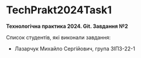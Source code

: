 # TechPrakt2024Task1
**Технологічна практика 2024. Git. Завдання №2**

Список студентів, які виконали завдання:
* Лазарчук Михайло Сергійович, група ЗІПЗ-22-1
